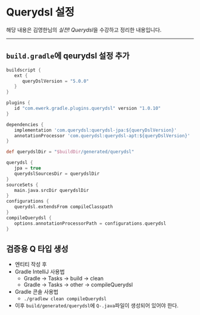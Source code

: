 # Querydsl 설정

해당 내용은 김영한님의 *실전! Querydsl*을 수강하고 정리한 내용입니다.

---

## `build.gradle`에 qeurydsl 설정 추가



```gradle
buildscript {
   ext {
      queryDslVersion = "5.0.0"
   }
}

plugins {
   id "com.ewerk.gradle.plugins.querydsl" version "1.0.10"
}

dependencies {
   implementation 'com.querydsl:querydsl-jpa:${queryDslVersion}'
   annotationProcessor 'com.querydsl:querydsl-apt:${queryDslVersion}'
}

def querydslDir = "$buildDir/generated/querydsl"

querydsl {
   jpa = true
   querydslSourcesDir = querydslDir
}
sourceSets {
   main.java.srcDir querydslDir
}
configurations {
   querydsl.extendsFrom compileClasspath
}
compileQuerydsl {
   options.annotationProcessorPath = configurations.querydsl
}
```

## 검증용 Q 타입 생성
- 엔티티 작성 후
- Gradle IntelliJ 사용법
  - Gradle -> Tasks -> build -> clean
  - Gradle -> Tasks -> other -> compileQuerydsl
- Gradle 콘솔 사용법
  - `./gradlew clean compileQuerydsl`
- 이후 `build/generated/querydsl`에 `Q-.java`파일이 생성되어 있어야 한다.

